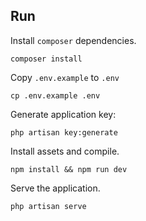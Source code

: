 ## Run

Install `composer` dependencies.

    composer install

Copy `.env.example` to `.env`

    cp .env.example .env

Generate application key:

    php artisan key:generate

Install assets and compile.

    npm install && npm run dev

Serve the application.

    php artisan serve

